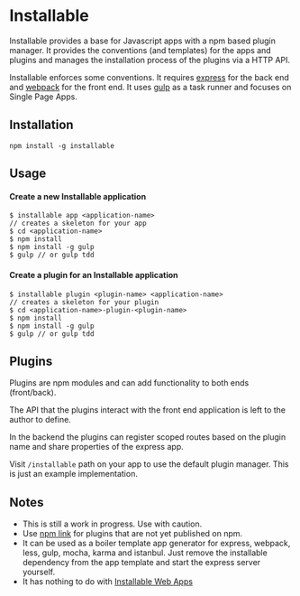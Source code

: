 # Installable
Installable provides a base for Javascript apps with a npm based plugin manager.
It provides the conventions (and templates) for the apps and plugins and manages the installation process of the plugins via a HTTP API.

Installable enforces some conventions. It requires [express](http://expressjs.com/) for the back end and [webpack](http://webpack.github.io/) for the front end.
It uses [gulp](http://gulpjs.com/) as a task runner and focuses on Single Page Apps. 

## Installation

```
npm install -g installable
```

## Usage

#### Create a new Installable application

```
$ installable app <application-name>
// creates a skeleton for your app
$ cd <application-name>
$ npm install
$ npm install -g gulp
$ gulp // or gulp tdd
```

#### Create a plugin for an Installable application

```
$ installable plugin <plugin-name> <application-name>
// creates a skeleton for your plugin
$ cd <application-name>-plugin-<plugin-name>
$ npm install
$ npm install -g gulp
$ gulp // or gulp tdd
```

## Plugins
Plugins are npm modules and can add functionality to both ends (front/back).

The API that the plugins interact with the front end application is left to the author to define. 

In the backend the plugins can register scoped routes based on the plugin name and share properties of the express app.

Visit `/installable` path on your app to use the default plugin manager. This is just an example implementation.

## Notes
* This is still a work in progress. Use with caution.
* Use [npm link](https://www.npmjs.org/doc/cli/npm-link.html) for plugins that are not yet published on npm.
* It can be used as a boiler template app generator for express, webpack, less, gulp, mocha, karma and istanbul. Just remove the installable dependency from the app template and start the express server yourself.
* It has nothing to do with [Installable Web Apps](http://w3c-webmob.github.io/installable-webapps/)

